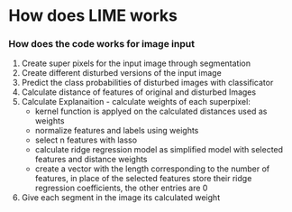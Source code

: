 # How does LIME works


### How does the code works for image input
1. Create super pixels for the input image through segmentation
2. Create different disturbed versions of the input image
3. Predict the class probabilities of disturbed images with classificator
4. Calculate distance of features of original and disturbed Images
5. Calculate Explanaition - calculate weights of each superpixel:
    - kernel function is applyed on the calculated distances used as weights
    - normalize features and labels using weights
    - select n features with lasso
    - calculate ridge regression model as simplified model with selected features and distance weights 
    - create a vector with the length corresponding to the number of features, in place of the selected features store their ridge regression coefficients, the other entries are 0
6. Give each segment in the image its calculated weight

